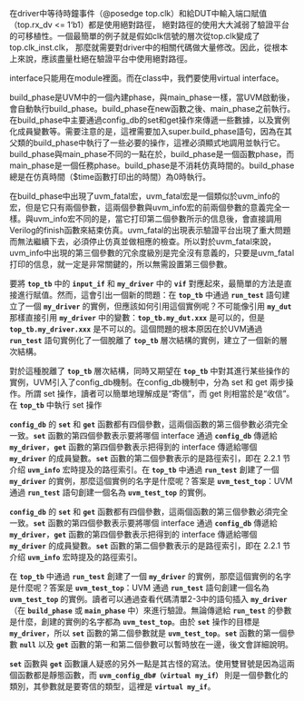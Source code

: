 在driver中等待時鐘事件（@posedge top.clk）和給DUT中輸入端口賦值（top.rx_dv <= 1‘b1）都是使用絕對路徑，
絕對路徑的使用大大減弱了驗證平台的可移植性。一個最簡單的例子就是假如clk信號的層次從top.clk變成了top.clk_inst.clk，
那麼就需要對driver中的相關代碼做大量修改。因此，從根本上來說，應該盡量杜絕在驗證平台中使用絕對路徑。

interface只能用在module裡面。而在class中，我們要使用virtual interface。

build_phase是UVM中的一個內建phase，與main_phase一樣，當UVM啟動後，會自動執行build_phase。build_phase在new函數之後、main_phase之前執行。在build_phase中主要通過config_db的set和get操作來傳遞一些數據，以及實例化成員變數等。需要注意的是，這裡需要加入super.build_phase語句，因為在其父類的build_phase中執行了一些必要的操作，這裡必須顯式地調用並執行它。build_phase與main_phase不同的一點在於，build_phase是一個函數phase，而main_phase是一個任務phase。build_phase是不消耗仿真時間的。build_phase總是在仿真時間（$time函數打印出的時間）為0時執行。

在build_phase中出現了uvm_fatal宏，uvm_fatal宏是一個類似於uvm_info的宏，但是它只有兩個參數，這兩個參數與uvm_info宏的前兩個參數的意義完全一樣。與uvm_info宏不同的是，當它打印第二個參數所示的信息後，會直接調用Verilog的finish函數來結束仿真。uvm_fatal的出現表示驗證平台出現了重大問題而無法繼續下去，必須停止仿真並做相應的檢查。所以對於uvm_fatal來說，uvm_info中出現的第三個參數的冗余度級別是完全沒有意義的，只要是uvm_fatal打印的信息，就一定是非常關鍵的，所以無需設置第三個參數。


要將 **`top_tb`** 中的 **`input_if`** 和 **`my_driver`** 中的 **`vif`** 對應起來，最簡單的方法是直接進行賦值。然而，這會引出一個新的問題：在 **`top_tb`** 中通過 **`run_test`** 語句建立了一個 **`my_driver`** 的實例，但應該如何引用這個實例呢？不可能像引用 **`my_dut`** 那樣直接引用 **`my_driver`** 中的變數：**`top_tb.my_dut.xxx`** 是可以的，但是 **`top_tb.my_driver.xxx`** 是不可以的。這個問題的根本原因在於UVM通過 **`run_test`** 語句實例化了一個脫離了 **`top_tb`** 層次結構的實例，建立了一個新的層次結構。

對於這種脫離了 **`top_tb`** 層次結構，同時又期望在 **`top_tb`** 中對其進行某些操作的實例，UVM引入了config_db機制。在config_db機制中，分為 set 和 get 兩步操作。所謂 set 操作，讀者可以簡單地理解成是“寄信”，而 get 則相當於是“收信”。在 **`top_tb`** 中執行 set 操作

**`config_db`** 的 **`set`** 和 **`get`** 函數都有四個參數，這兩個函數的第三個參數必須完全一致。**`set`** 函數的第四個參數表示要將哪個 interface 通過 **`config_db`** 傳遞給 **`my_driver`**，**`get`** 函數的第四個參數表示把得到的 interface 傳遞給哪個 **`my_driver`** 的成員變數。**`set`** 函數的第二個參數表示的是路徑索引，即在 2.2.1 节介绍 **`uvm_info`** 宏時提及的路徑索引。在 **`top_tb`** 中通過 **`run_test`** 創建了一個 **`my_driver`** 的實例，那麼這個實例的名字是什麼呢？答案是 **`uvm_test_top`**：UVM 通過 **`run_test`** 語句創建一個名為 **`uvm_test_top`** 的實例。

**`config_db`** 的 **`set`** 和 **`get`** 函數都有四個參數，這兩個函數的第三個參數必須完全一致。**`set`** 函數的第四個參數表示要將哪個 interface 通過 **`config_db`** 傳遞給 **`my_driver`**，**`get`** 函數的第四個參數表示把得到的 interface 傳遞給哪個 **`my_driver`** 的成員變數。**`set`** 函數的第二個參數表示的是路徑索引，即在 2.2.1 节介绍 **`uvm_info`** 宏時提及的路徑索引。

在 **`top_tb`** 中通過 **`run_test`** 創建了一個 **`my_driver`** 的實例，那麼這個實例的名字是什麼呢？答案是 **`uvm_test_top`**：UVM 通過 **`run_test`** 語句創建一個名為 **`uvm_test_top`** 的實例。讀者可以通過查看代碼清單2-3中的語句插入 **`my_driver`**（在 **`build_phase`** 或 **`main_phase`** 中）來進行驗證。無論傳遞給 **`run_test`** 的參數是什麼，創建的實例的名字都為 **`uvm_test_top`**。由於 **`set`** 操作的目標是 **`my_driver`**，所以 **`set`** 函數的第二個參數就是 **`uvm_test_top`**。**`set`** 函數的第一個參數 **`null`** 以及 **`get`** 函數的第一和第二個參數可以暫時放在一邊，後文會詳細說明。

**`set`** 函數與 **`get`** 函數讓人疑惑的另外一點是其古怪的寫法。使用雙冒號是因為這兩個函數都是靜態函數，而 **`uvm_config_db#（virtual my_if）`** 則是一個參數化的類別，其參數就是要寄信的類型，這裡是 **`virtual my_if`**。
